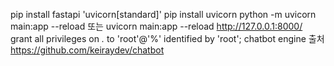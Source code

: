 pip install fastapi 'uvicorn[standard]'
pip install uvicorn
python -m uvicorn main:app --reload 또는
uvicorn main:app --reload
http://127.0.0.1:8000/
grant all privileges on *.* to 'root'@'%' identified by 'root';
chatbot engine 출처 https://github.com/keiraydev/chatbot
